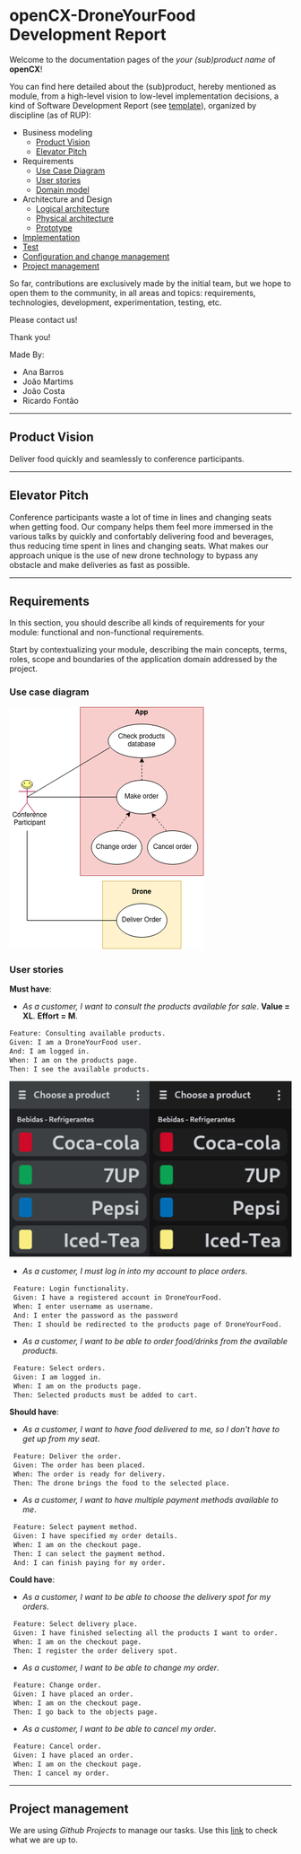 # openCX-DroneYourFood Development Report

Welcome to the documentation pages of the _your (sub)product name_ of **openCX**!

You can find here detailed about the (sub)product, hereby mentioned as module, from a high-level vision to low-level implementation decisions, a kind of Software Development Report (see [template](https://github.com/softeng-feup/open-cx/blob/master/docs/templates/Development-Report.md)), organized by discipline (as of RUP):

- Business modeling
  - [Product Vision](#Product-Vision)
  - [Elevator Pitch](#Elevator-Pitch)
- Requirements
  - [Use Case Diagram](#Use-case-diagram)
  - [User stories](#User-stories)
  - [Domain model](#Domain-model)
- Architecture and Design
  - [Logical architecture](#Logical-architecture)
  - [Physical architecture](#Physical-architecture)
  - [Prototype](#Prototype)
- [Implementation](#Implementation)
- [Test](#Test)
- [Configuration and change management](#Configuration-and-change-management)
- [Project management](#Project-management)

So far, contributions are exclusively made by the initial team, but we hope to
open them to the community, in all areas and topics: requirements, technologies,
development, experimentation, testing, etc.

Please contact us!

Thank you!

Made By:

- Ana Barros
- João Martims
- João Costa
- Ricardo Fontão

---

## Product Vision

Deliver food quickly and seamlessly to conference participants.

---

## Elevator Pitch

Conference participants waste a lot of time in lines and changing seats when getting
food. Our company helps them feel more immersed in the various talks by quickly
and confortably delivering food and beverages, thus reducing time spent in lines
and changing seats. What makes our approach unique is the use of new drone technology
to bypass any obstacle and make deliveries as fast as possible.

---

## Requirements

In this section, you should describe all kinds of requirements for your module: functional and non-functional requirements.

Start by contextualizing your module, describing the main concepts, terms, roles, scope and boundaries of the application domain addressed by the project.

### Use case diagram

![interface mockup](images/use_case_diagram.png)

### User stories

**Must have**:

- _As a customer, I want to consult the products available for sale_.
**Value = XL**. **Effort = M**.

```gherkin
Feature: Consulting available products.
Given: I am a DroneYourFood user.
And: I am logged in.
When: I am on the products page.
Then: I see the available products.
```

![interface mockup](mockups/interface_mockup.png)

- _As a customer, I must log in into my account to place orders_.

```gherkin
 Feature: Login functionality.
 Given: I have a registered account in DroneYourFood.
 When: I enter username as username.
 And: I enter the password as the password
 Then: I should be redirected to the products page of DroneYourFood.
```

- _As a customer, I want to be able to order food/drinks from the available products_.

```gherkin
 Feature: Select orders.
 Given: I am logged in.
 When: I am on the products page.
 Then: Selected products must be added to cart.
```

**Should have**:

- _As a customer, I want to have food delivered to me, so I don't have to get up
  from my seat_.

```gherkin
 Feature: Deliver the order.
 Given: The order has been placed.
 When: The order is ready for delivery.
 Then: The drone brings the food to the selected place.
```

- _As a customer, I want to have multiple payment methods available to me_.

```gherkin
 Feature: Select payment method.
 Given: I have specified my order details.
 When: I am on the checkout page.
 Then: I can select the payment method.
 And: I can finish paying for my order.
```

**Could have**:

- _As a customer, I want to be able to choose the delivery spot for my orders_.

```gherkin
 Feature: Select delivery place.
 Given: I have finished selecting all the products I want to order.
 When: I am on the checkout page.
 Then: I register the order delivery spot.
```

- _As a customer, I want to be able to change my order_.

```gherkin
 Feature: Change order.
 Given: I have placed an order.
 When: I am on the checkout page.
 Then: I go back to the objects page.
```

- _As a customer, I want to be able to cancel my order_.

```gherkin
 Feature: Cancel order.
 Given: I have placed an order.
 When: I am on the checkout page.
 Then: I cancel my order.
```

---

## Project management

We are using _Github Projects_ to manage our tasks. Use this
[link](https://github.com/FEUP-ESOF-2020-21/open-cx-t1g3-pantufas/projects/1)
to check what we are up to.
